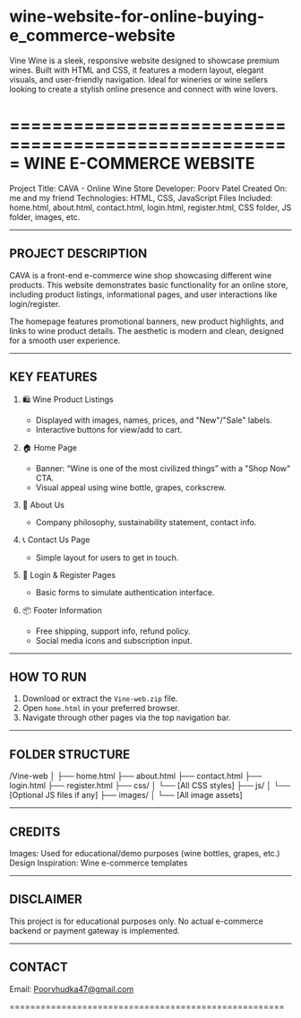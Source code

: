 # wine-website-for-online-buying-e_commerce-website
Vine Wine is a sleek, responsive website designed to showcase premium wines. Built with HTML and CSS, it features a modern layout, elegant visuals, and user-friendly navigation. Ideal for wineries or wine sellers looking to create a stylish online presence and connect with wine lovers.


=====================================================
                 WINE E-COMMERCE WEBSITE
=====================================================

Project Title:     CAVA - Online Wine Store
Developer:         Poorv Patel
Created On:        me and my friend
Technologies:      HTML, CSS, JavaScript
Files Included:    home.html, about.html, contact.html, login.html, register.html, CSS folder, JS folder, images, etc.

-----------------------------------------------------
PROJECT DESCRIPTION
-----------------------------------------------------

CAVA is a front-end e-commerce wine shop showcasing different wine products. This website demonstrates basic functionality for an online store, including product listings, informational pages, and user interactions like login/register.

The homepage features promotional banners, new product highlights, and links to wine product details. The aesthetic is modern and clean, designed for a smooth user experience.

-----------------------------------------------------
KEY FEATURES
-----------------------------------------------------

1. 🛍️ Wine Product Listings
   - Displayed with images, names, prices, and "New"/"Sale" labels.
   - Interactive buttons for view/add to cart.

2. 🏠 Home Page
   - Banner: “Wine is one of the most civilized things” with a "Shop Now" CTA.
   - Visual appeal using wine bottle, grapes, corkscrew.

3. 📄 About Us
   - Company philosophy, sustainability statement, contact info.

4. 📞 Contact Us Page
   - Simple layout for users to get in touch.

5. 🔐 Login & Register Pages
   - Basic forms to simulate authentication interface.

6. 📦 Footer Information
   - Free shipping, support info, refund policy.
   - Social media icons and subscription input.

-----------------------------------------------------
HOW TO RUN
-----------------------------------------------------

1. Download or extract the `Vine-web.zip` file.
2. Open `home.html` in your preferred browser.
3. Navigate through other pages via the top navigation bar.

-----------------------------------------------------
FOLDER STRUCTURE
-----------------------------------------------------

/Vine-web
│
├── home.html
├── about.html
├── contact.html
├── login.html
├── register.html
├── css/
│   └── [All CSS styles]
├── js/
│   └── [Optional JS files if any]
├── images/
│   └── [All image assets]

-----------------------------------------------------
CREDITS
-----------------------------------------------------

Images: Used for educational/demo purposes (wine bottles, grapes, etc.)
Design Inspiration: Wine e-commerce templates

-----------------------------------------------------
DISCLAIMER
-----------------------------------------------------

This project is for educational purposes only. No actual e-commerce backend or payment gateway is implemented.

-----------------------------------------------------
CONTACT
-----------------------------------------------------

Email: Poorvhudka47@gmail.com

=====================================================
